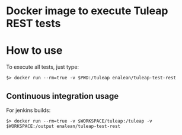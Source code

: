 Docker image to execute Tuleap REST tests
=========================================

How to use
==========

To execute all tests, just type:

    $> docker run --rm=true -v $PWD:/tuleap enalean/tuleap-test-rest


Continuous integration usage
----------------------------

For jenkins builds:

    $> docker run --rm=true -v $WORKSPACE/tuleap:/tuleap -v $WORKSPACE:/output enalean/tuleap-test-rest

